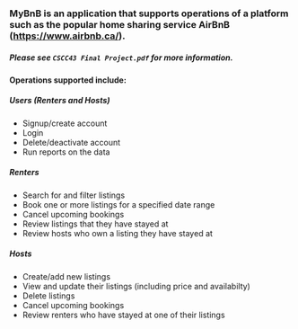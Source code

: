 ### MyBnB is an application that supports operations of a platform such as the popular home sharing service AirBnB (https://www.airbnb.ca/).

##### Please see `CSCC43 Final Project.pdf` for more information.

#### Operations supported include:

##### Users (Renters and Hosts)
- Signup/create account
- Login
- Delete/deactivate account
- Run reports on the data

##### Renters
- Search for and filter listings
- Book one or more listings for a specified date range
- Cancel upcoming bookings
- Review listings that they have stayed at
- Review hosts who own a listing they have stayed at

##### Hosts
- Create/add new listings
- View and update their listings (including price and availabilty)
- Delete listings
- Cancel upcoming bookings
- Review renters who have stayed at one of their listings
